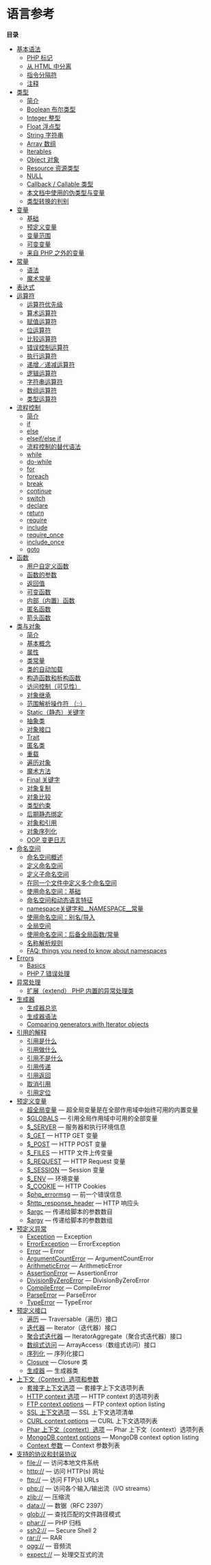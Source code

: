 语言参考
========

**目录**

-   [基本语法](/language/basic-syntax.html)
    -   [PHP 标记](/language/basic-syntax/phptags.html)
    -   [从 HTML 中分离](/language/basic-syntax/phpmode.html)
    -   [指令分隔符](/language/basic-syntax/instruction-separation.html)
    -   [注释](/language/basic-syntax/comments.html)
-   [类型](/language/types.html)
    -   [简介](/language/types/intro.html)
    -   [Boolean 布尔类型](/language/types/boolean.html)
    -   [Integer 整型](/language/types/integer.html)
    -   [Float 浮点型](/language/types/float.html)
    -   [String 字符串](/language/types/string.html)
    -   [Array 数组](/language/types/array.html)
    -   [Iterables](/language/types/iterable.html)
    -   [Object 对象](/language/types/object.html)
    -   [Resource 资源类型](/language/types/resource.html)
    -   [NULL](/language/types/null.html)
    -   [Callback / Callable 类型](/language/types/callable.html)
    -   [本文档中使用的伪类型与变量](/language/pseudo-types.html)
    -   [类型转换的判别](/language/types/type-juggling.html)
-   [变量](/language/variables.html)
    -   [基础](/language/variables/basics.html)
    -   [预定义变量](/language/variables/predefined.html)
    -   [变量范围](/language/variables/scope.html)
    -   [可变变量](/language/variables/variable.html)
    -   [来自 PHP 之外的变量](/language/variables/external.html)
-   [常量](/language/constants.html)
    -   [语法](/language/constants/syntax.html)
    -   [魔术常量](/language/constants/predefined.html)
-   [表达式](/language/expressions.html)
-   [运算符](/language/operators.html)
    -   [运算符优先级](/language/operators/precedence.html)
    -   [算术运算符](/language/operators/arithmetic.html)
    -   [赋值运算符](/language/operators/assignment.html)
    -   [位运算符](/language/operators/bitwise.html)
    -   [比较运算符](/language/operators/comparison.html)
    -   [错误控制运算符](/language/operators/errorcontrol.html)
    -   [执行运算符](/language/operators/execution.html)
    -   [递增／递减运算符](/language/operators/increment.html)
    -   [逻辑运算符](/language/operators/logical.html)
    -   [字符串运算符](/language/operators/string.html)
    -   [数组运算符](/language/operators/array.html)
    -   [类型运算符](/language/operators/type.html)
-   [流程控制](/language/control-structures.html)
    -   [简介](/control-structures/intro.html)
    -   [if](/control-structures/if.html)
    -   [else](/control-structures/else.html)
    -   [elseif/else if](/control-structures/elseif.html)
    -   [流程控制的替代语法](/control-structures/alternative-syntax.html)
    -   [while](/control-structures/while.html)
    -   [do-while](/control-structures/do/while.html)
    -   [for](/control-structures/for.html)
    -   [foreach](/control-structures/foreach.html)
    -   [break](/control-structures/break.html)
    -   [continue](/control-structures/continue.html)
    -   [switch](/control-structures/switch.html)
    -   [declare](/control-structures/declare.html)
    -   [return](/function/return.html)
    -   [require](/function/require.html)
    -   [include](/function/include.html)
    -   [require\_once](/function/require-once.html)
    -   [include\_once](/function/include-once.html)
    -   [goto](/control-structures/goto.html)
-   [函数](/language/functions.html)
    -   [用户自定义函数](/functions/user-defined.html)
    -   [函数的参数](/functions/arguments.html)
    -   [返回值](/functions/returning-values.html)
    -   [可变函数](/functions/variable-functions.html)
    -   [内部（内置）函数](/functions/internal.html)
    -   [匿名函数](/functions/anonymous.html)
    -   [箭头函数](/functions/arrow.html)
-   [类与对象](/language/oop5.html)
    -   [简介](/oop5/intro.html)
    -   [基本概念](/language/oop5/basic.html)
    -   [属性](/language/oop5/properties.html)
    -   [类常量](/language/oop5/constants.html)
    -   [类的自动加载](/language/oop5/autoload.html)
    -   [构造函数和析构函数](/language/oop5/decon.html)
    -   [访问控制（可见性）](/language/oop5/visibility.html)
    -   [对象继承](/language/oop5/inheritance.html)
    -   [范围解析操作符
        （::）](/language/oop5/paamayim-nekudotayim.html)
    -   [Static（静态）关键字](/language/oop5/static.html)
    -   [抽象类](/language/oop5/abstract.html)
    -   [对象接口](/language/oop5/interfaces.html)
    -   [Trait](/language/oop5/traits.html)
    -   [匿名类](/language/oop5/anonymous.html)
    -   [重载](/language/oop5/overloading.html)
    -   [遍历对象](/language/oop5/iterations.html)
    -   [魔术方法](/language/oop5/magic.html)
    -   [Final 关键字](/language/oop5/final.html)
    -   [对象复制](/language/oop5/cloning.html)
    -   [对象比较](/language/oop5/object-comparison.html)
    -   [类型约束](/language/oop5/typehinting.html)
    -   [后期静态绑定](/language/oop5/late-static-bindings.html)
    -   [对象和引用](/language/oop5/references.html)
    -   [对象序列化](/language/oop5/serialization.html)
    -   [OOP 变更日志](/language/oop5/changelog.html)
-   [命名空间](/language/namespaces.html)
    -   [命名空间概述](/language/namespaces/rationale.html)
    -   [定义命名空间](/language/namespaces/definition.html)
    -   [定义子命名空间](/language/namespaces/nested.html)
    -   [在同一个文件中定义多个命名空间](/language/namespaces/definitionmultiple.html)
    -   [使用命名空间：基础](/language/namespaces/basics.html)
    -   [命名空间和动态语言特征](/language/namespaces/dynamic.html)
    -   [namespace关键字和\_\_NAMESPACE\_\_常量](/language/namespaces/nsconstants.html)
    -   [使用命名空间：别名/导入](/language/namespaces/importing.html)
    -   [全局空间](/language/namespaces/global.html)
    -   [使用命名空间：后备全局函数/常量](/language/namespaces/fallback.html)
    -   [名称解析规则](/language/namespaces/rules.html)
    -   [FAQ: things you need to know about
        namespaces](/language/namespaces/faq.html)
-   [Errors](/language/errors.html)
    -   [Basics](/language/errors/basics.html)
    -   [PHP 7 错误处理](/language/errors/php7.html)
-   [异常处理](/language/exceptions.html)
    -   [扩展（extend） PHP
        内置的异常处理类](/language/exceptions/extending.html)
-   [生成器](/language/generators.html)
    -   [生成器总览](/language/generators/overview.html)
    -   [生成器语法](/language/generators/syntax.html)
    -   [Comparing generators with Iterator
        objects](/language/generators/comparison.html)
-   [引用的解释](/language/references.html)
    -   [引用是什么](/language/references/whatare.html)
    -   [引用做什么](/language/references/whatdo.html)
    -   [引用不是什么](/language/references/arent.html)
    -   [引用传递](/language/references/pass.html)
    -   [引用返回](/language/references/return.html)
    -   [取消引用](/language/references/unset.html)
    -   [引用定位](/language/references/spot.html)
-   [预定义变量](/reserved/variables.html)
    -   [超全局变量](/language/variables/superglobals.html) —
        超全局变量是在全部作用域中始终可用的内置变量
    -   [$GLOBALS](/reserved/variables/globals.html) —
        引用全局作用域中可用的全部变量
    -   [$\_SERVER](/reserved/variables/server.html) —
        服务器和执行环境信息
    -   [$\_GET](/reserved/variables/get.html) — HTTP GET 变量
    -   [$\_POST](/reserved/variables/post.html) — HTTP POST 变量
    -   [$\_FILES](/reserved/variables/files.html) — HTTP 文件上传变量
    -   [$\_REQUEST](/reserved/variables/request.html) — HTTP Request
        变量
    -   [$\_SESSION](/reserved/variables/session.html) — Session 变量
    -   [$\_ENV](/reserved/variables/environment.html) — 环境变量
    -   [$\_COOKIE](/reserved/variables/cookies.html) — HTTP Cookies
    -   [$php\_errormsg](/reserved/variables/phperrormsg.html) —
        前一个错误信息
    -   [$http\_response\_header](/reserved/variables/httpresponseheader.html)
        — HTTP 响应头
    -   [$argc](/reserved/variables/argc.html) — 传递给脚本的参数数目
    -   [$argv](/reserved/variables/argv.html) — 传递给脚本的参数数组
-   [预定义异常](/reserved/exceptions.html)
    -   [Exception](/class/exception.html) — Exception
    -   [ErrorException](/class/errorexception.html) — ErrorException
    -   [Error](/class/error.html) — Error
    -   [ArgumentCountError](/class/argumentcounterror.html) —
        ArgumentCountError
    -   [ArithmeticError](/class/arithmeticerror.html) — ArithmeticError
    -   [AssertionError](/class/assertionerror.html) — AssertionError
    -   [DivisionByZeroError](/class/divisionbyzeroerror.html) —
        DivisionByZeroError
    -   [CompileError](/class/compileerror.html) — CompileError
    -   [ParseError](/class/parseerror.html) — ParseError
    -   [TypeError](/class/typeerror.html) — TypeError
-   [预定义接口](/reserved/interfaces.html)
    -   [遍历](/class/traversable.html) — Traversable（遍历）接口
    -   [迭代器](/class/iterator.html) — Iterator（迭代器）接口
    -   [聚合式迭代器](/class/iteratoraggregate.html) —
        IteratorAggregate（聚合式迭代器）接口
    -   [数组式访问](/class/arrayaccess.html) —
        ArrayAccess（数组式访问）接口
    -   [序列化](/class/serializable.html) — 序列化接口
    -   [Closure](/class/closure.html) — Closure 类
    -   [生成器](/class/generator.html) — 生成器类
-   [上下文（Context）选项和参数](/context.html)
    -   [套接字上下文选项](/context/socket.html) — 套接字上下文选项列表
    -   [HTTP context 选项](/context/http.html) — HTTP context
        的选项列表
    -   [FTP context options](/context/ftp.html) — FTP context option
        listing
    -   [SSL 上下文选项](/context/ssl.html) — SSL 上下文选项清单
    -   [CURL context options](/context/curl.html) — CURL 上下文选项列表
    -   [Phar 上下文（context）选项](/context/phar.html) — Phar
        上下文（context）选项列表
    -   [MongoDB context options](/context/mongodb.html) — MongoDB
        context option listing
    -   [Context 参数](/context/params.html) — Context 参数列表
-   [支持的协议和封装协议](/wrappers.html)
    -   [file://](/wrappers/file.html) — 访问本地文件系统
    -   [http://](/wrappers/http.html) — 访问 HTTP(s) 网址
    -   [ftp://](/wrappers/ftp.html) — 访问 FTP(s) URLs
    -   [php://](/wrappers/php.html) — 访问各个输入/输出流（I/O
        streams）
    -   [zlib://](/wrappers/compression.html) — 压缩流
    -   [data://](/wrappers/data.html) — 数据（RFC 2397）
    -   [glob://](/wrappers/glob.html) — 查找匹配的文件路径模式
    -   [phar://](/wrappers/phar.html) — PHP 归档
    -   [ssh2://](/wrappers/ssh2.html) — Secure Shell 2
    -   [rar://](/wrappers/rar.html) — RAR
    -   [ogg://](/wrappers/audio.html) — 音频流
    -   [expect://](/wrappers/expect.html) — 处理交互式的流
